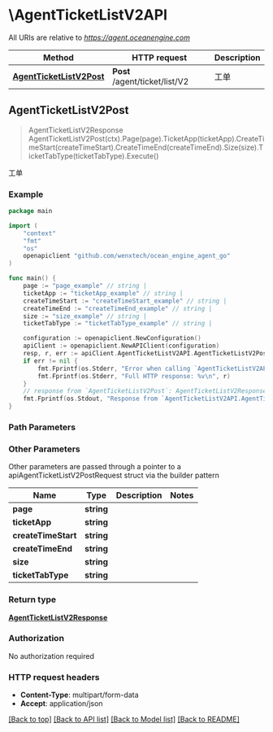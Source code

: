 # \AgentTicketListV2API

All URIs are relative to *https://agent.oceanengine.com*

Method | HTTP request | Description
------------- | ------------- | -------------
[**AgentTicketListV2Post**](AgentTicketListV2API.md#AgentTicketListV2Post) | **Post** /agent/ticket/list/V2 | 工单



## AgentTicketListV2Post

> AgentTicketListV2Response AgentTicketListV2Post(ctx).Page(page).TicketApp(ticketApp).CreateTimeStart(createTimeStart).CreateTimeEnd(createTimeEnd).Size(size).TicketTabType(ticketTabType).Execute()

工单



### Example

```go
package main

import (
	"context"
	"fmt"
	"os"
	openapiclient "github.com/wenxtech/ocean_engine_agent_go"
)

func main() {
	page := "page_example" // string | 
	ticketApp := "ticketApp_example" // string | 
	createTimeStart := "createTimeStart_example" // string | 
	createTimeEnd := "createTimeEnd_example" // string | 
	size := "size_example" // string | 
	ticketTabType := "ticketTabType_example" // string | 

	configuration := openapiclient.NewConfiguration()
	apiClient := openapiclient.NewAPIClient(configuration)
	resp, r, err := apiClient.AgentTicketListV2API.AgentTicketListV2Post(context.Background()).Page(page).TicketApp(ticketApp).CreateTimeStart(createTimeStart).CreateTimeEnd(createTimeEnd).Size(size).TicketTabType(ticketTabType).Execute()
	if err != nil {
		fmt.Fprintf(os.Stderr, "Error when calling `AgentTicketListV2API.AgentTicketListV2Post``: %v\n", err)
		fmt.Fprintf(os.Stderr, "Full HTTP response: %v\n", r)
	}
	// response from `AgentTicketListV2Post`: AgentTicketListV2Response
	fmt.Fprintf(os.Stdout, "Response from `AgentTicketListV2API.AgentTicketListV2Post`: %v\n", resp)
}
```

### Path Parameters



### Other Parameters

Other parameters are passed through a pointer to a apiAgentTicketListV2PostRequest struct via the builder pattern


Name | Type | Description  | Notes
------------- | ------------- | ------------- | -------------
 **page** | **string** |  | 
 **ticketApp** | **string** |  | 
 **createTimeStart** | **string** |  | 
 **createTimeEnd** | **string** |  | 
 **size** | **string** |  | 
 **ticketTabType** | **string** |  | 

### Return type

[**AgentTicketListV2Response**](AgentTicketListV2Response.md)

### Authorization

No authorization required

### HTTP request headers

- **Content-Type**: multipart/form-data
- **Accept**: application/json

[[Back to top]](#) [[Back to API list]](../README.md#documentation-for-api-endpoints)
[[Back to Model list]](../README.md#documentation-for-models)
[[Back to README]](../README.md)

